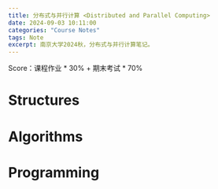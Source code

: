 ```yaml
---
title: 分布式与并行计算 <Distributed and Parallel Computing>
date: 2024-09-03 10:11:00
categories: "Course Notes"
tags: Note
excerpt: 南京大学2024秋，分布式与并行计算笔记。
---
```


Score：课程作业 * 30% + 期末考试 * 70%

# Structures



# Algorithms

# Programming